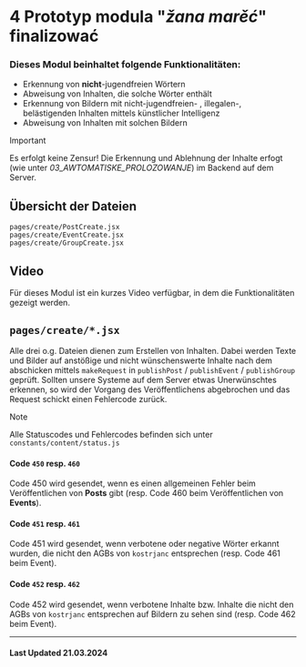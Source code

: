 # 4 Prototyp modula "_žana marěć_" finalizować

### Dieses Modul beinhaltet folgende Funktionalitäten:

-   Erkennung von **nicht**-jugendfreien Wörtern
-   Abweisung von Inhalten, die solche Wörter enthält
-   Erkennung von Bildern mit nicht-jugendfreien- , illegalen-, belästigenden Inhalten mittels künstlicher Intelligenz
-   Abweisung von Inhalten mit solchen Bildern

> [!IMPORTANT]
> Es erfolgt keine Zensur! Die Erkennung und Ablehnung der Inhalte erfogt (wie unter _03_AWTOMATISKE_PROLOZOWANJE_) im Backend auf dem Server.

## Übersicht der Dateien

```
pages/create/PostCreate.jsx
pages/create/EventCreate.jsx
pages/create/GroupCreate.jsx
```

## Video

Für dieses Modul ist ein kurzes Video verfügbar, in dem die Funktionalitäten gezeigt werden.

## `pages/create/*.jsx`

Alle drei o.g. Dateien dienen zum Erstellen von Inhalten. Dabei werden Texte und Bilder auf anstößige und nicht wünschenswerte Inhalte nach dem abschicken mittels `makeRequest` in `publishPost` / `publishEvent` / `publishGroup` geprüft. Sollten unsere Systeme auf dem Server etwas Unerwünschtes erkennen, so wird der Vorgang des Veröffentlichens abgebrochen und das Request schickt einen Fehlercode zurück.

> [!NOTE]
> Alle Statuscodes und Fehlercodes befinden sich unter `constants/content/status.js`

#### Code `450` resp. `460`

Code 450 wird gesendet, wenn es einen allgemeinen Fehler beim Veröffentlichen von **Posts** gibt (resp. Code 460 beim Veröffentlichen von **Events**).

#### Code `451` resp. `461`

Code 451 wird gesendet, wenn verbotene oder negative Wörter erkannt wurden, die nicht den AGBs von `kostrjanc` entsprechen (resp. Code 461 beim Event).

#### Code `452` resp. `462`

Code 452 wird gesendet, wenn verbotene Inhalte bzw. Inhalte die nicht den AGBs von `kostrjanc` entsprechen auf Bildern zu sehen sind (resp. Code 462 beim Event).

<hr>

#### Last Updated 21.03.2024
